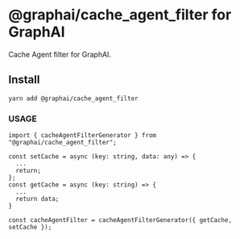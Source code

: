 # @graphai/cache_agent_filter for GraphAI

Cache Agent filter for GraphAI.

## Install

```
yarn add @graphai/cache_agent_filter
```

### USAGE

```
import { cacheAgentFilterGenerator } from "@graphai/cache_agent_filter";

const setCache = async (key: string, data: any) => {
  ...
  return;
};
const getCache = async (key: string) => {
  ...
  return data;
}

const cacheAgentFilter = cacheAgentFilterGenerator({ getCache, setCache });
```

